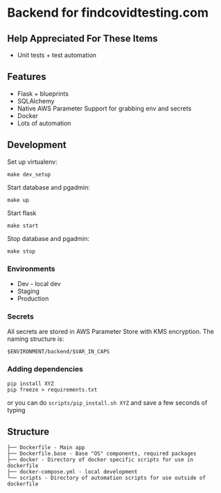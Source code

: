 # Backend for findcovidtesting.com

## Help Appreciated For These Items

* Unit tests + test automation

## Features

* Flask + blueprints
* SQLAlchemy
* Native AWS Parameter Support for grabbing env and secrets
* Docker
* Lots of automation

## Development

Set up virtualenv:

```shell
make dev_setup
```

Start database and pgadmin:

```
make up
```

Start flask

```shell
make start
```

Stop database and pgadmin:

```
make stop
```


### Environments
* Dev - local dev
* Staging
* Production

### Secrets
All secrets are stored in AWS Parameter Store with KMS encryption. The naming structure is:

`$ENVIRONMENT/backend/$VAR_IN_CAPS`

### Adding dependencies
```shell
pip install XYZ
pip freeze > requirements.txt
```

or you can do `scripts/pip_install.sh XYZ` and save a few seconds of typing

## Structure
```text
├── Dockerfile - Main app
├── Dockerfile.base - Base "OS" components, required packages
├── docker - Directory of docker specific scripts for use in dockerfile
├── docker-compose.yml - local development
└── scripts - Directory of automation scripts for use outside of dockerfile
```